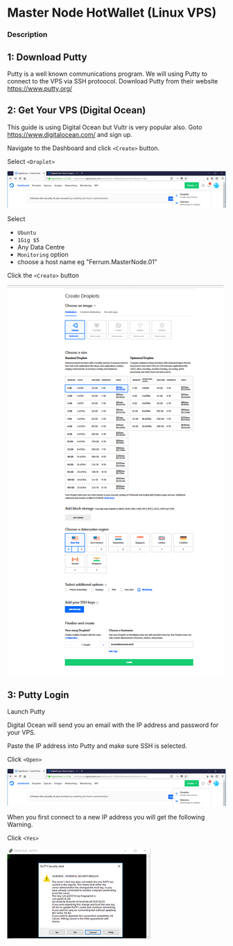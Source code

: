 # Master Node HotWallet (Linux VPS)

### Description

## 1:  Download Putty

  Putty is a well known communications program.  We will using Putty to connect to the VPS via SSH protoocol.
  Download Putty from their website https://www.putty.org/
  
## 2:  Get Your VPS (Digital Ocean)

  This guide is using Digital Ocean but Vultr is very popular also.
  Goto https://www.digitalocean.com/ and sign up.
  
  Navigate to the Dashboard and click `<Create>` button.
  
  Select `<Droplet>`
  
  ![alt text](https://github.com/FerrumCommunity/Ferrum-Guides/blob/master/Hot_Wallet_Linux%20VPS/DO-1.PNG)
  
  Select 
  
   * `Ubuntu` 
   * `1Gig $5`
   *  Any Data Centre
   * `Monitoring` option
   * choose a host name eg "Ferrum.MasterNode.01"
  
  Click the `<Create>` button
  
    
  ![alt text](https://github.com/FerrumCommunity/Ferrum-Guides/blob/master/Hot_Wallet_Linux%20VPS/DO-2.PNG)
            
  
## 3:  Putty Login

  Launch Putty
  
  Digital Ocean will send you an email with the IP address and password for your VPS.
  
  Paste the IP address into Putty and make sure SSH is selected.
  
  Click `<Open>`
  
  
  ![alt text](https://github.com/FerrumCommunity/Ferrum-Guides/blob/master/Hot_Wallet_Linux%20VPS/DO-1.PNG)
  
  
  When you first connect to a new IP address you will get the following Warning.
  
  Click `<Yes>`
  
  
  ![alt text](https://github.com/FerrumCommunity/Ferrum-Guides/blob/master/Hot_Wallet_Linux%20VPS/DO-4.PNG)
  

  
